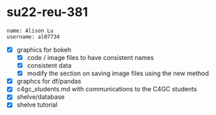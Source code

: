 # su22-reu-381

```
name: Alison Lu
username: al07734
```

- [x] graphics for bokeh
  - [x] code / image files to have consistent names
  - [x] consistent data
  - [x] modify the section on saving image files using the new method
- [x] graphcs for df/pandas
- [x] c4gc_students.md with communications to the C4GC students
- [x] shelve/database
- [x] shelve tutorial
